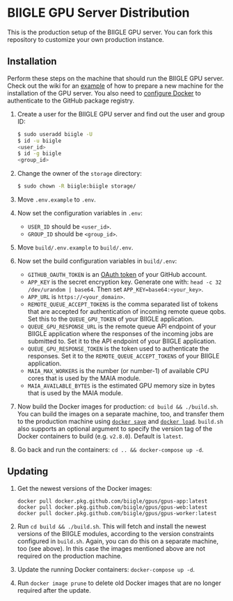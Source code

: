 # BIIGLE GPU Server Distribution

This is the production setup of the BIIGLE GPU server. You can fork this repository to customize your own production instance.

## Installation

Perform these steps on the machine that should run the BIIGLE GPU server. Check out the wiki for an [example](https://github.com/biigle/gpus-distribution/wiki/Example-installation) of how to prepare a new machine for the installation of the GPU server. You also need to [configure Docker](https://help.github.com/en/github/managing-packages-with-github-packages/configuring-docker-for-use-with-github-packages#authenticating-to-github-packages) to authenticate to the GitHub package registry.

1. Create a user for the BIIGLE GPU server and find out the user and group ID:
   ```bash
   $ sudo useradd biigle -U
   $ id -u biigle
   <user_id>
   $ id -g biigle
   <group_id>
   ```

2. Change the owner of the `storage` directory:
   ```bash
   $ sudo chown -R biigle:biigle storage/
   ```

2. Move `.env.example` to `.env`.

3. Now set the configuration variables in `.env`:

   - `USER_ID` should be `<user_id>`.
   - `GROUP_ID` should be `<group_id>`.

2. Move `build/.env.example` to `build/.env`.

3. Now set the build configuration variables in `build/.env`:

   - `GITHUB_OAUTH_TOKEN` is an [OAuth token](https://help.github.com/articles/creating-a-personal-access-token-for-the-command-line/) of your GitHub account.
   - `APP_KEY` is the secret encryption key. Generate one with: `head -c 32 /dev/urandom | base64`. Then set `APP_KEY=base64:<your_key>`.
   - `APP_URL` is `https://<your_domain>`.
   - `REMOTE_QUEUE_ACCEPT_TOKENS` is the comma separated list of tokens that are accepted for authentication of incoming remote queue qobs. Set this to the `QUEUE_GPU_TOKEN` of your BIIGLE application.
   - `QUEUE_GPU_RESPONSE_URL` is the remote queue API endpoint of your BIIGLE application where the responses of the incoming jobs are submitted to. Set it to the API endpoint of your BIIGLE application.
   - `QUEUE_GPU_RESPONSE_TOKEN` is the token used to authenticate the responses. Set it to the `REMOTE_QUEUE_ACCEPT_TOKENS` of your BIIGLE application.
   - `MAIA_MAX_WORKERS` is the number (or number-1) of available CPU cores that is used by the MAIA module.
   - `MAIA_AVAILABLE_BYTES` is the estimated GPU memory size in bytes that is used by the MAIA module.

4. Now build the Docker images for production: `cd build && ./build.sh`. You can build the images on a separate machine, too, and transfer them to the production machine using [`docker save`](https://docs.docker.com/engine/reference/commandline/save/) and [`docker load`](https://docs.docker.com/engine/reference/commandline/load/). `build.sh` also supports an optional argument to specify the version tag of the Docker containers to build (e.g. `v2.8.0`). Default is `latest`.

5. Go back and run the containers: `cd .. && docker-compose up -d`.

## Updating

1. Get the newest versions of the Docker images:
   ```
   docker pull docker.pkg.github.com/biigle/gpus/gpus-app:latest
   docker pull docker.pkg.github.com/biigle/gpus/gpus-web:latest
   docker pull docker.pkg.github.com/biigle/gpus/gpus-worker:latest
   ```

2. Run `cd build && ./build.sh`. This will fetch and install the newest versions of the BIIGLE modules, according to the version constraints configured in `build.sh`. Again, you can do this on a separate machine, too (see above). In this case the images mentioned above are not required on the production machine.

3. Update the running Docker containers: `docker-compose up -d`.

4. Run `docker image prune` to delete old Docker images that are no longer required after the update.
